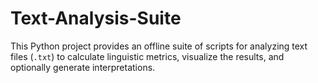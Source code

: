 # Text-Analysis-Suite
This Python project provides an offline suite of scripts for analyzing text files (`.txt`) to calculate linguistic metrics, visualize the results, and optionally generate interpretations.
